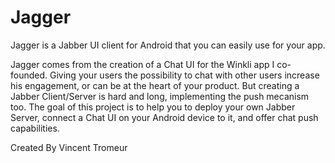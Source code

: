 # Jagger
Jagger is a Jabber UI client for Android that you can easily use for your app.

Jagger comes from the creation of a Chat UI for the Winkli app I co-founded.
Giving your users the possibility to chat with other users increase his engagement, or can be at the heart of your product.
But creating a Jabber Client/Server is hard and long, implementing the push mecanism too.
The goal of this project is to help you to deploy your own Jabber Server, connect a Chat UI on your Android device to it, and offer chat push capabilities.


Created By Vincent Tromeur
